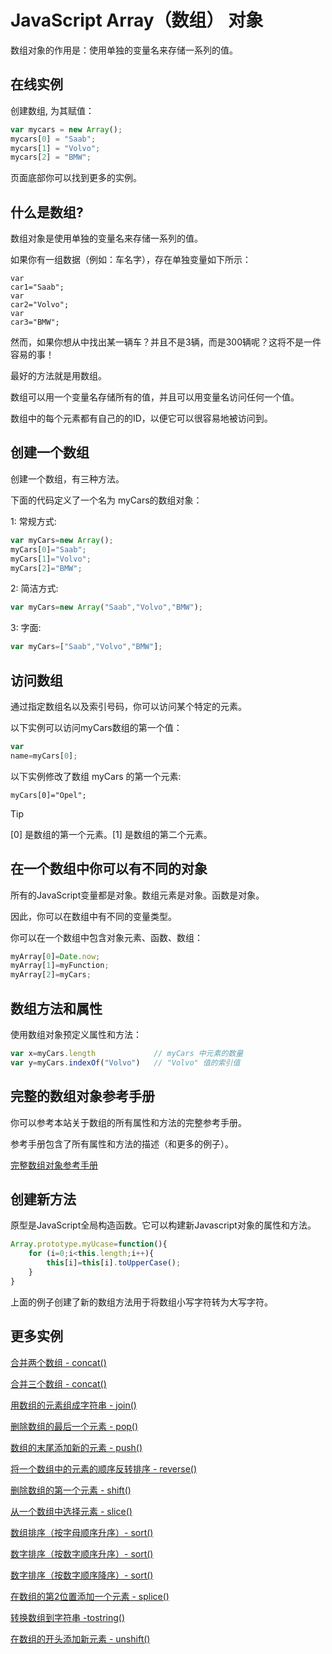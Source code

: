 # JavaScript Array（数组） 对象

数组对象的作用是：使用单独的变量名来存储一系列的值。

## 在线实例

创建数组, 为其赋值：

<!--sec data-title="实例" data-filename="js_array" ces-->
```javascript
var mycars = new Array();
mycars[0] = "Saab";
mycars[1] = "Volvo";
mycars[2] = "BMW";
```
<!--endsec-->

页面底部你可以找到更多的实例。

## 什么是数组?

数组对象是使用单独的变量名来存储一系列的值。

如果你有一组数据（例如：车名字），存在单独变量如下所示：

```
var
car1="Saab";
var
car2="Volvo";
var
car3="BMW";
```

然而，如果你想从中找出某一辆车？并且不是3辆，而是300辆呢？这将不是一件容易的事！

最好的方法就是用数组。

数组可以用一个变量名存储所有的值，并且可以用变量名访问任何一个值。

数组中的每个元素都有自己的的ID，以便它可以很容易地被访问到。

## 创建一个数组

创建一个数组，有三种方法。 

下面的代码定义了一个名为  myCars的数组对象：

1: 常规方式:

```javascript
var myCars=new Array();
myCars[0]="Saab";
myCars[1]="Volvo";
myCars[2]="BMW";
```

2: 简洁方式:

```javascript
var myCars=new Array("Saab","Volvo","BMW");
```

3: 字面:

```javascript
var myCars=["Saab","Volvo","BMW"];
```

## 访问数组

通过指定数组名以及索引号码，你可以访问某个特定的元素。

以下实例可以访问myCars数组的第一个值：

```javascript
var
name=myCars[0];
```

以下实例修改了数组 myCars 的第一个元素:

```javascrip
myCars[0]="Opel";
```

> [!TIP]
> [0] 是数组的第一个元素。[1] 是数组的第二个元素。

## 在一个数组中你可以有不同的对象

所有的JavaScript变量都是对象。数组元素是对象。函数是对象。

因此，你可以在数组中有不同的变量类型。

你可以在一个数组中包含对象元素、函数、数组：

```javascript
myArray[0]=Date.now;
myArray[1]=myFunction;
myArray[2]=myCars;
```

## 数组方法和属性

使用数组对象预定义属性和方法：

```javascript
var x=myCars.length             // myCars 中元素的数量
var y=myCars.indexOf("Volvo")   // "Volvo" 值的索引值
```

## 完整的数组对象参考手册

你可以参考本站关于数组的所有属性和方法的完整参考手册。

参考手册包含了所有属性和方法的描述（和更多的例子）。

<a href="jsref-obj-array.md">完整数组对象参考手册</a>

## 创建新方法

原型是JavaScript全局构造函数。它可以构建新Javascript对象的属性和方法。

<!--sec data-title="实例：创建一个新的方法。" data-filename="js_prototype_array" ces-->
```javascript
Array.prototype.myUcase=function(){
    for (i=0;i<this.length;i++){
        this[i]=this[i].toUpperCase();
    }
}
```
<!--endsec-->

上面的例子创建了新的数组方法用于将数组小写字符转为大写字符。

## 更多实例

<a target="_blank" href="/run/run.html#filename=tryjsref_concat">合并两个数组 - concat()</a>

<a target="_blank" href="/run/run.html#filename=tryjsref_concat2">合并三个数组 - concat()</a>

<a target="_blank" href="/run/run.html#filename=tryjsref_join">用数组的元素组成字符串 - join()</a>

<a target="_blank" href="/run/run.html#filename=tryjsref_pop">删除数组的最后一个元素 - pop()</a>

<a target="_blank" href="/run/run.html#filename=tryjsref_push">数组的末尾添加新的元素 - push()</a>

<a target="_blank" href="/run/run.html#filename=tryjsref_reverse">将一个数组中的元素的顺序反转排序 - reverse()</a>

<a target="_blank" href="/run/run.html#filename=tryjsref_shift">删除数组的第一个元素 - shift()</a>

<a target="_blank" href="/run/run.html#filename=tryjsref_slice_array">从一个数组中选择元素 - slice()</a>

<a target="_blank" href="/run/run.html#filename=tryjsref_sort">数组排序（按字母顺序升序）- sort()</a>

<a target="_blank" href="/run/run.html#filename=tryjsref_sort2">数字排序（按数字顺序升序）- sort()</a>

<a target="_blank" href="/run/run.html#filename=tryjsref_sort3">数字排序（按数字顺序降序）- sort()</a>

<a target="_blank" href="/run/run.html#filename=tryjsref_splice">在数组的第2位置添加一个元素 - splice()</a>

<a target="_blank" href="/run/run.html#filename=tryjsref_tostring_array">转换数组到字符串 -tostring()</a>

<a target="_blank" href="/run/run.html#filename=tryjsref_unshift">在数组的开头添加新元素 - unshift()</a>